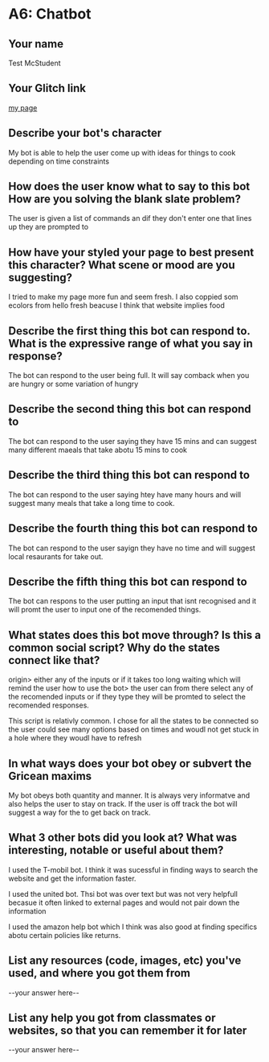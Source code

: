 # A6: Chatbot

## Your name
Test McStudent

## Your Glitch link
[my page](https://rhodes-a6.glitch.me)


## Describe your bot's character

My bot is able to help the user come up with ideas for things to cook depending on time constraints
## How does the user know what to say to this bot How are you solving the blank slate problem?

The user is given a list of commands an dif they don't enter one that lines up they are prompted to

## How have your styled your page to best present this character? What scene or mood are you suggesting?

I tried to make my page more fun and seem fresh. I also coppied som ecolors from hello fresh beacuse I think that website implies food

## Describe the first thing this bot can respond to.  What is the expressive range of what you say in response?

The bot can respond to the user being full. It will say comback when you are hungry or some variation of hungry


## Describe the second thing this bot can respond to

The bot can respond to the user saying they have 15 mins and can suggest many different maeals that take abotu 15 mins to cook


## Describe the third thing this bot can respond to

The bot can respond to the user saying htey have many hours and will suggest many meals that take a long time to cook. 


## Describe the fourth thing this bot can respond to

The bot can respond to the user sayign they have no time and will suggest local resaurants for take out. 


## Describe the fifth thing this bot can respond to

The bot can respons to the user putting an input that isnt recognised and it will promt the user to input one of the recomended things. 


## What states does this bot move through? Is this a common social script? Why do the states connect like that?

origin> either any of the inputs or if it takes too long waiting which will remind the user how to use the bot> the user can from there select any of the recomended inputs or if they type they will be promted to select the recomended responses. 

This script is relativly common. I chose for all the states to be connected so the user could see many options based on times and woudl not get stuck in a hole where they woudl have to refresh



## In what ways does your bot obey or subvert the Gricean maxims

My bot obeys both quantity and manner. It is always very informatve and also helps the user to stay on track. If the user is off track the bot will suggest a way for the to get back on track. 

## What 3 other bots did you look at? What was interesting, notable or useful about them?

I used the T-mobil bot. I think it was sucessful in finding ways to search the website and get the information faster. 

I used the united bot. Thsi bot was over text but was not very helpfull becasue it often linked to external pages and would not pair down the information

I used the amazon help bot which I think was also good at finding specifics abotu certain policies like returns. 

## List any resources (code, images, etc) you've used, and where you got them from

--your answer here--

## List any help you got from classmates or websites, so that you can remember it for later

--your answer here--